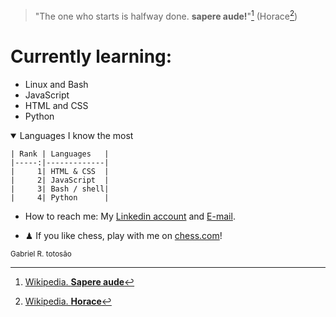 
> "The one who starts is halfway done. **sapere aude!**"[^1] (Horace[^2])

# Currently learning:
  - Linux and Bash
  - JavaScript
  - HTML and CSS
  - Python
  <details open>
    <summary>Languages ​​I know the most</summary>
    
    | Rank | Languages   |
    |-----:|-------------|
    |     1| HTML & CSS  |
    |     2| JavaScript  |
    |     3| Bash / shell|
    |     4| Python      |
  
  </details>

- How to reach me: My [Linkedin account](www.linkedin.com/in/gabrielryanft) and [E-mail](gabrielryanf.t@gmail.com).

  
- ♟ If you like chess, play with me on [chess.com](https://www.chess.com/member/gabryan13)!
<p><sub>Gabriel R. totosão</sub></p>

[^1]: [Wikipedia. **Sapere aude**](https://en.wikipedia.org/wiki/Sapere_aude)
[^2]: [Wikipedia. **Horace**](https://en.wikipedia.org/wiki/Horace)
